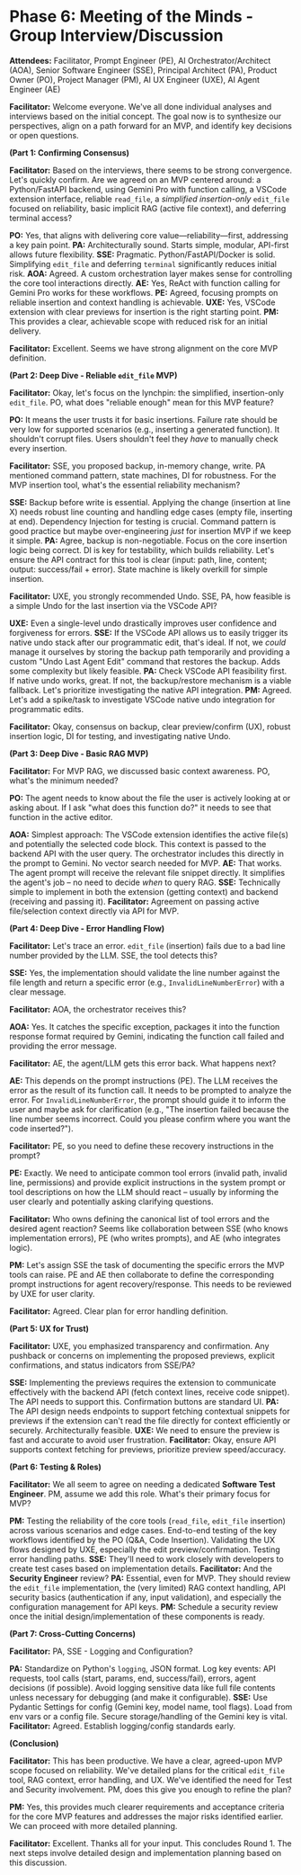 # Phase 6: Meeting of the Minds - Group Interview/Discussion

**Attendees:** Facilitator, Prompt Engineer (PE), AI Orchestrator/Architect (AOA), Senior Software Engineer (SSE), Principal Architect (PA), Product Owner (PO), Project Manager (PM), AI UX Engineer (UXE), AI Agent Engineer (AE)

**Facilitator:** Welcome everyone. We've all done individual analyses and interviews based on the initial concept. The goal now is to synthesize our perspectives, align on a path forward for an MVP, and identify key decisions or open questions.

**(Part 1: Confirming Consensus)**

**Facilitator:** Based on the interviews, there seems to be strong convergence. Let's quickly confirm. Are we agreed on an MVP centered around: a Python/FastAPI backend, using Gemini Pro with function calling, a VSCode extension interface, reliable `read_file`, a *simplified insertion-only* `edit_file` focused on reliability, basic implicit RAG (active file context), and deferring terminal access?

**PO:** Yes, that aligns with delivering core value—reliability—first, addressing a key pain point.
**PA:** Architecturally sound. Starts simple, modular, API-first allows future flexibility.
**SSE:** Pragmatic. Python/FastAPI/Docker is solid. Simplifying `edit_file` and deferring `terminal` significantly reduces initial risk.
**AOA:** Agreed. A custom orchestration layer makes sense for controlling the core tool interactions directly.
**AE:** Yes, ReAct with function calling for Gemini Pro works for these workflows.
**PE:** Agreed, focusing prompts on reliable insertion and context handling is achievable.
**UXE:** Yes, VSCode extension with clear previews for insertion is the right starting point.
**PM:** This provides a clear, achievable scope with reduced risk for an initial delivery.

**Facilitator:** Excellent. Seems we have strong alignment on the core MVP definition.

**(Part 2: Deep Dive - Reliable `edit_file` MVP)**

**Facilitator:** Okay, let's focus on the lynchpin: the simplified, insertion-only `edit_file`. PO, what does "reliable enough" mean for this MVP feature?

**PO:** It means the user trusts it for basic insertions. Failure rate should be very low for supported scenarios (e.g., inserting a generated function). It shouldn't corrupt files. Users shouldn't feel they *have* to manually check every insertion.

**Facilitator:** SSE, you proposed backup, in-memory change, write. PA mentioned command pattern, state machines, DI for robustness. For the MVP insertion tool, what's the essential reliability mechanism?

**SSE:** Backup before write is essential. Applying the change (insertion at line X) needs robust line counting and handling edge cases (empty file, inserting at end). Dependency Injection for testing is crucial. Command pattern is good practice but maybe over-engineering *just* for insertion MVP if we keep it simple.
**PA:** Agree, backup is non-negotiable. Focus on the core insertion logic being correct. DI is key for testability, which builds reliability. Let's ensure the API contract for this tool is clear (input: path, line, content; output: success/fail + error). State machine is likely overkill for simple insertion.

**Facilitator:** UXE, you strongly recommended Undo. SSE, PA, how feasible is a simple Undo for the last insertion via the VSCode API?

**UXE:** Even a single-level undo drastically improves user confidence and forgiveness for errors.
**SSE:** If the VSCode API allows us to easily trigger its native undo stack after our programmatic edit, that's ideal. If not, we *could* manage it ourselves by storing the backup path temporarily and providing a custom "Undo Last Agent Edit" command that restores the backup. Adds some complexity but likely feasible.
**PA:** Check VSCode API feasibility first. If native undo works, great. If not, the backup/restore mechanism is a viable fallback. Let's prioritize investigating the native API integration.
**PM:** Agreed. Let's add a spike/task to investigate VSCode native undo integration for programmatic edits.

**Facilitator:** Okay, consensus on backup, clear preview/confirm (UX), robust insertion logic, DI for testing, and investigating native Undo.

**(Part 3: Deep Dive - Basic RAG MVP)**

**Facilitator:** For MVP RAG, we discussed basic context awareness. PO, what's the minimum needed?

**PO:** The agent needs to know about the file the user is actively looking at or asking about. If I ask "what does this function do?" it needs to see that function in the active editor.

**AOA:** Simplest approach: The VSCode extension identifies the active file(s) and potentially the selected code block. This context is passed to the backend API with the user query. The orchestrator includes this directly in the prompt to Gemini. No vector search needed for MVP.
**AE:** That works. The agent prompt will receive the relevant file snippet directly. It simplifies the agent's job – no need to decide *when* to query RAG.
**SSE:** Technically simple to implement in both the extension (getting context) and backend (receiving and passing it).
**Facilitator:** Agreement on passing active file/selection context directly via API for MVP.

**(Part 4: Deep Dive - Error Handling Flow)**

**Facilitator:** Let's trace an error. `edit_file` (insertion) fails due to a bad line number provided by the LLM. SSE, the tool detects this?

**SSE:** Yes, the implementation should validate the line number against the file length and return a specific error (e.g., `InvalidLineNumberError`) with a clear message.

**Facilitator:** AOA, the orchestrator receives this?

**AOA:** Yes. It catches the specific exception, packages it into the function response format required by Gemini, indicating the function call failed and providing the error message.

**Facilitator:** AE, the agent/LLM gets this error back. What happens next?

**AE:** This depends on the prompt instructions (PE). The LLM receives the error as the result of its function call. It needs to be prompted to analyze the error. For `InvalidLineNumberError`, the prompt should guide it to inform the user and maybe ask for clarification (e.g., "The insertion failed because the line number seems incorrect. Could you please confirm where you want the code inserted?").

**Facilitator:** PE, so you need to define these recovery instructions in the prompt?

**PE:** Exactly. We need to anticipate common tool errors (invalid path, invalid line, permissions) and provide explicit instructions in the system prompt or tool descriptions on how the LLM should react – usually by informing the user clearly and potentially asking clarifying questions.

**Facilitator:** Who owns defining the canonical list of tool errors and the desired agent reaction? Seems like collaboration between SSE (who knows implementation errors), PE (who writes prompts), and AE (who integrates logic).

**PM:** Let's assign SSE the task of documenting the specific errors the MVP tools can raise. PE and AE then collaborate to define the corresponding prompt instructions for agent recovery/response. This needs to be reviewed by UXE for user clarity.

**Facilitator:** Agreed. Clear plan for error handling definition.

**(Part 5: UX for Trust)**

**Facilitator:** UXE, you emphasized transparency and confirmation. Any pushback or concerns on implementing the proposed previews, explicit confirmations, and status indicators from SSE/PA?

**SSE:** Implementing the previews requires the extension to communicate effectively with the backend API (fetch context lines, receive code snippet). The API needs to support this. Confirmation buttons are standard UI.
**PA:** The API design needs endpoints to support fetching contextual snippets for previews if the extension can't read the file directly for context efficiently or securely. Architecturally feasible.
**UXE:** We need to ensure the preview is fast and accurate to avoid user frustration.
**Facilitator:** Okay, ensure API supports context fetching for previews, prioritize preview speed/accuracy.

**(Part 6: Testing & Roles)**

**Facilitator:** We all seem to agree on needing a dedicated **Software Test Engineer**. PM, assume we add this role. What's their primary focus for MVP?

**PM:** Testing the reliability of the core tools (`read_file`, `edit_file` insertion) across various scenarios and edge cases. End-to-end testing of the key workflows identified by the PO (Q&A, Code Insertion). Validating the UX flows designed by UXE, especially the edit preview/confirmation. Testing error handling paths.
**SSE:** They'll need to work closely with developers to create test cases based on implementation details.
**Facilitator:** And the **Security Engineer** review?
**PA:** Essential, even for MVP. They should review the `edit_file` implementation, the (very limited) RAG context handling, API security basics (authentication if any, input validation), and especially the configuration management for API keys.
**PM:** Schedule a security review once the initial design/implementation of these components is ready.

**(Part 7: Cross-Cutting Concerns)**

**Facilitator:** PA, SSE - Logging and Configuration?

**PA:** Standardize on Python's `logging`, JSON format. Log key events: API requests, tool calls (start, params, end, success/fail), errors, agent decisions (if possible). Avoid logging sensitive data like full file contents unless necessary for debugging (and make it configurable).
**SSE:** Use Pydantic Settings for config (Gemini key, model name, tool flags). Load from env vars or a config file. Secure storage/handling of the Gemini key is vital.
**Facilitator:** Agreed. Establish logging/config standards early.

**(Conclusion)**

**Facilitator:** This has been productive. We have a clear, agreed-upon MVP scope focused on reliability. We've detailed plans for the critical `edit_file` tool, RAG context, error handling, and UX. We've identified the need for Test and Security involvement. PM, does this give you enough to refine the plan?

**PM:** Yes, this provides much clearer requirements and acceptance criteria for the core MVP features and addresses the major risks identified earlier. We can proceed with more detailed planning.

**Facilitator:** Excellent. Thanks all for your input. This concludes Round 1. The next steps involve detailed design and implementation planning based on this discussion. 